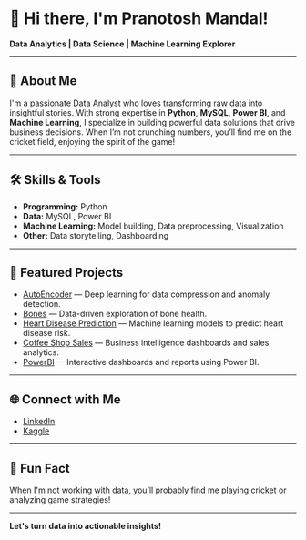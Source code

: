 # 👋 Hi there, I'm Pranotosh Mandal!

**Data Analytics | Data Science | Machine Learning Explorer**

---

## 🚀 About Me

I'm a passionate Data Analyst who loves transforming raw data into insightful stories. With strong expertise in **Python**, **MySQL**, **Power BI**, and **Machine Learning**, I specialize in building powerful data solutions that drive business decisions. When I’m not crunching numbers, you’ll find me on the cricket field, enjoying the spirit of the game!

---

## 🛠️ Skills & Tools

- **Programming:** Python
- **Data:** MySQL, Power BI
- **Machine Learning:** Model building, Data preprocessing, Visualization
- **Other:** Data storytelling, Dashboarding

---

## 🌟 Featured Projects

- [AutoEncoder](https://github.com/pranotosh2/AutoEncoder) — Deep learning for data compression and anomaly detection.
- [Bones](https://github.com/pranotosh2/Bones) — Data-driven exploration of bone health.
- [Heart Disease Prediction](https://github.com/pranotosh2/Heart-Disease-Prediction) — Machine learning models to predict heart disease risk.
- [Coffee Shop Sales](https://github.com/pranotosh2/Coffee-Shop-Sales) — Business intelligence dashboards and sales analytics.
- [PowerBI](https://github.com/pranotosh2/PowerBI) — Interactive dashboards and reports using Power BI.

---

## 🌐 Connect with Me

- [LinkedIn](https://www.linkedin.com/in/pranotosh-mandal-869460269/)
- [Kaggle](https://www.kaggle.com/pranotoshmandal2)

---

## 🏏 Fun Fact

When I'm not working with data, you’ll probably find me playing cricket or analyzing game strategies!

---

**Let's turn data into actionable insights!**

<!--
**pranotosh2/Pranotosh2** is a ✨ _special_ ✨ repository because its `README.md` (this file) appears on your GitHub profile.

Here are some ideas to get you started:

- 🔭 I’m currently working on ...
- 🌱 I’m currently learning ...
- 👯 I’m looking to collaborate on ...
- 🤔 I’m looking for help with ...
- 💬 Ask me about ...
- 📫 How to reach me: ...
- 😄 Pronouns: ...
- ⚡ Fun fact: ...
-->
